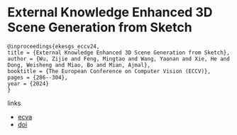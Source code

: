 # External Knowledge Enhanced 3D Scene Generation from Sketch

```
@inproceedings{ekesgs_eccv24,
title = {External Knowledge Enhanced 3D Scene Generation from Sketch},
author = {Wu, Zijie and Feng, Mingtao and Wang, Yaonan and Xie, He and Dong, Weisheng and Miao, Bo and Mian, Ajmal},
booktitle = {The European Conference on Computer Vision (ECCV)},
pages = {286--304},
year = {2024}
}
```

links
- [ecva](https://www.ecva.net/papers/eccv_2024/papers_ECCV/html/991_ECCV_2024_paper.php)
- [doi](https://link.springer.com/chapter/10.1007/978-3-031-72658-3_17)

